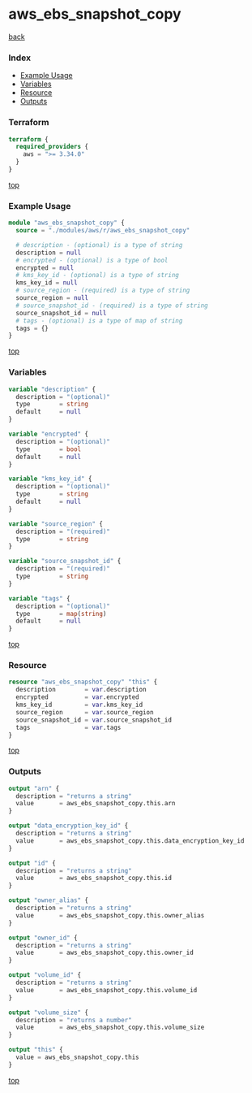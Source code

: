 # aws_ebs_snapshot_copy

[back](../aws.md)

### Index

- [Example Usage](#example-usage)
- [Variables](#variables)
- [Resource](#resource)
- [Outputs](#outputs)

### Terraform

```terraform
terraform {
  required_providers {
    aws = ">= 3.34.0"
  }
}
```

[top](#index)

### Example Usage

```terraform
module "aws_ebs_snapshot_copy" {
  source = "./modules/aws/r/aws_ebs_snapshot_copy"

  # description - (optional) is a type of string
  description = null
  # encrypted - (optional) is a type of bool
  encrypted = null
  # kms_key_id - (optional) is a type of string
  kms_key_id = null
  # source_region - (required) is a type of string
  source_region = null
  # source_snapshot_id - (required) is a type of string
  source_snapshot_id = null
  # tags - (optional) is a type of map of string
  tags = {}
}
```

[top](#index)

### Variables

```terraform
variable "description" {
  description = "(optional)"
  type        = string
  default     = null
}

variable "encrypted" {
  description = "(optional)"
  type        = bool
  default     = null
}

variable "kms_key_id" {
  description = "(optional)"
  type        = string
  default     = null
}

variable "source_region" {
  description = "(required)"
  type        = string
}

variable "source_snapshot_id" {
  description = "(required)"
  type        = string
}

variable "tags" {
  description = "(optional)"
  type        = map(string)
  default     = null
}
```

[top](#index)

### Resource

```terraform
resource "aws_ebs_snapshot_copy" "this" {
  description        = var.description
  encrypted          = var.encrypted
  kms_key_id         = var.kms_key_id
  source_region      = var.source_region
  source_snapshot_id = var.source_snapshot_id
  tags               = var.tags
}
```

[top](#index)

### Outputs

```terraform
output "arn" {
  description = "returns a string"
  value       = aws_ebs_snapshot_copy.this.arn
}

output "data_encryption_key_id" {
  description = "returns a string"
  value       = aws_ebs_snapshot_copy.this.data_encryption_key_id
}

output "id" {
  description = "returns a string"
  value       = aws_ebs_snapshot_copy.this.id
}

output "owner_alias" {
  description = "returns a string"
  value       = aws_ebs_snapshot_copy.this.owner_alias
}

output "owner_id" {
  description = "returns a string"
  value       = aws_ebs_snapshot_copy.this.owner_id
}

output "volume_id" {
  description = "returns a string"
  value       = aws_ebs_snapshot_copy.this.volume_id
}

output "volume_size" {
  description = "returns a number"
  value       = aws_ebs_snapshot_copy.this.volume_size
}

output "this" {
  value = aws_ebs_snapshot_copy.this
}
```

[top](#index)